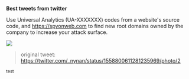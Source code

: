 **Best tweets from twitter**

Use Universal Analytics (UA-XXXXXXX) codes from a website's source code, and https://spyonweb.com to find new root domains owned by the company to increase your attack surface.

<img src=https://github.com/glyptho/newassets/blob/main/FaHHK7fWYAAyW80.png />

> original tweet:
https://twitter.com/_nynan/status/1558800611281235969/photo/2

<sub> test </sub>
